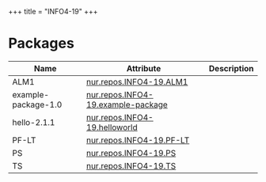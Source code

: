 
+++
title = "INFO4-19"
+++

# Packages

Name | Attribute | Description
-----|-----------|------------
ALM1|[nur.repos.INFO4-19.ALM1](https://github.com/nix-community/nur-combined/tree/master/repos/INFO4-19/pkgs/ALM1/default.nix#L22)|
example-package-1.0|[nur.repos.INFO4-19.example-package](https://github.com/nix-community/nur-combined/tree/master/repos/INFO4-19/pkgs/example-package/default.nix#L5)|
hello-2.1.1|[nur.repos.INFO4-19.helloworld](https://github.com/nix-community/nur-combined/tree/master/repos/INFO4-19/pkgs/helloworld/default.nix#L4)|
PF-LT|[nur.repos.INFO4-19.PF-LT](https://github.com/nix-community/nur-combined/tree/master/repos/INFO4-19/pkgs/PF-LT/default.nix#L4)|
PS|[nur.repos.INFO4-19.PS](https://github.com/nix-community/nur-combined/tree/master/repos/INFO4-19/pkgs/PS/default.nix#L4)|
TS|[nur.repos.INFO4-19.TS](https://github.com/nix-community/nur-combined/tree/master/repos/INFO4-19/pkgs/TS/default.nix#L4)|
